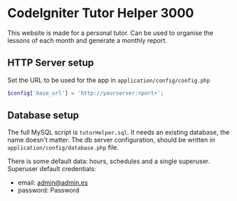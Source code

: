 # CodeIgniter Tutor Helper 3000

This website is made for a personal tutor. 
Can be used to organise the lessons of each month and generate a monthly report.

## HTTP Server setup

Set the URL to be used for the app in `application/config/config.php`
```php
$config['base_url'] = 'http://yourserver:<port>';
```

## Database setup

The full MySQL script is `tutorHelper.sql`. It needs an existing database, the name doesn't matter.
The db server configuration, should be written in `application/config/database.php` file.

There is some default data: hours, schedules and a single superuser.
Superuser default credentials:
- email: admin@admin.es
- password: Password
